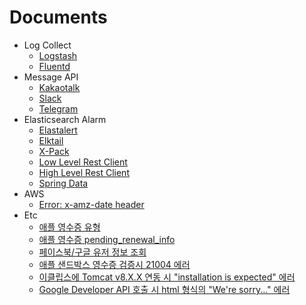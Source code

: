 # Documents

* Log Collect
	+ [Logstash](../master/log_collect/logstash.md)
	+ [Fluentd](../master/log_collect/fluentd.md)
* Message API
	+ [Kakaotalk](../master/message_api/kakaotalk.md)
	+ [Slack](../master/message_api/slack.md)
	+ [Telegram](../master/message_api/telegram.md)
* Elasticsearch Alarm
	+ [Elastalert](../master/elasticsearch_alarm/elastalert.md)
	+ [Elktail](../master/elasticsearch_alarm/elktail.md)
	+ [X-Pack](../master/elasticsearch_alarm/xpack.md)
	+ [Low Level Rest Client](../master/elasticsearch_alarm/lowlevel.md)
	+ [High Level Rest Client](../master/elasticsearch_alarm/highlevel.md)
	+ [Spring Data](../master/elasticsearch_alarm/springdata.md)
* AWS
	+ [Error: x-amz-date header](../master/aws/error_x_amz_date_header.md)
* Etc
	+ [애플 영수증 유형](../master/etc/apple_receipt_type.md)
	+ [애플 영수증 pending_renewal_info](../master/etc/apple_receipt_pending_renewal_info.md)
	+ [페이스북/구글 유저 정보 조회](../master/etc/facebook_and_google_get_user_info.md)
	+ [애플 샌드박스 영수증 검증시 21004 에러](../master/etc/apple_sandbox_shared_secret.md)
	+ [이클립스에 Tomcat v8.X.X 연동 시 "installation is expected" 에러](../master/etc/eclipse_tomcat_v8_x_x.md)
	+ [Google Developer API 호출 시 html 형식의 "We're sorry..." 에러](../master/etc/google_api_html_error.md)